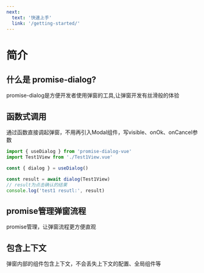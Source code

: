 ```yaml
---
next:
  text: '快速上手'
  link: '/getting-started/'
---
```


# 简介

## 什么是 promise-dialog?
promise-dialog是方便开发者使用弹窗的工具,让弹窗开发有丝滑般的体验


## 函数式调用
通过函数直接调起弹窗，不用再引入Modal组件，写visible、onOk、onCancel参数
```ts
import { useDialog } from 'promise-dialog-vue'
import Test1View from './Test1View.vue'

const { dialog } = useDialog()

const result = await dialog(Test1View)
// result为点击确认的结果
console.log('test1 resutl:', result)
```

## promise管理弹窗流程
promise管理，让弹窗流程更方便直观

## 包含上下文
弹窗内部的组件包含上下文，不会丢失上下文的配置、全局组件等

